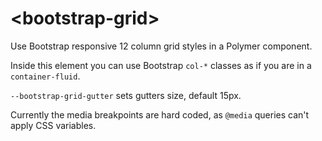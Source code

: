 # \<bootstrap-grid\>

Use Bootstrap responsive 12 column grid styles in a Polymer component.

Inside this element you can use Bootstrap `col-*` classes as if you are in a `container-fluid`.

`--bootstrap-grid-gutter` sets gutters size, default 15px.

Currently the media breakpoints are hard coded, as `@media` queries can't apply CSS variables.